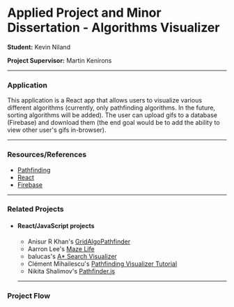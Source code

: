 # Applied Project and Minor Dissertation - Algorithms Visualizer

**Student:** Kevin Niland

**Project Supervisor:** Martin Kenirons

<hr>

### Application
This application is a React app that allows users to visualize various different algorithms (currently, only pathfinding algorithms. In the future, sorting algorithms will be added). The user can upload gifs to a database (Firebase) and download them (the end goal would be to add the ability to view other user's gifs in-browser). 

<hr>

### Resources/References
* [Pathfinding](https://en.wikipedia.org/wiki/Pathfinding)
* [React](https://reactjs.org/)
* [Firebase](https://firebase.google.com/?gclid=Cj0KCQiA9orxBRD0ARIsAK9JDxS-RehTgzbK2eRJ5M6w-6NODzR249G_K5TV_XIC_qfbM_dRaU176J4aAg-uEALw_wcB)

<hr>

### Related Projects
* #### React/JavaScript projects
  * Anisur R Khan's [GridAlgoPathfinder](https://github.com/AnisurK24/GridAlgoPathfinder)
  * Aarron Lee's [Maze Life](https://github.com/aarron-lee/Maze-Life)
  * balucas's [A* Search Visualizer](https://github.com/balucas/pathfinding-viz)
  * Clément Mihailescu's [Pathfinding Visualizer Tutorial](https://github.com/clementmihailescu/Pathfinding-Visualizer-Tutorial)
  * Nikita Shalimov's [Pathfinder.js](https://github.com/ndshal/pathfinder.js)
  
  <hr>

### Project Flow
